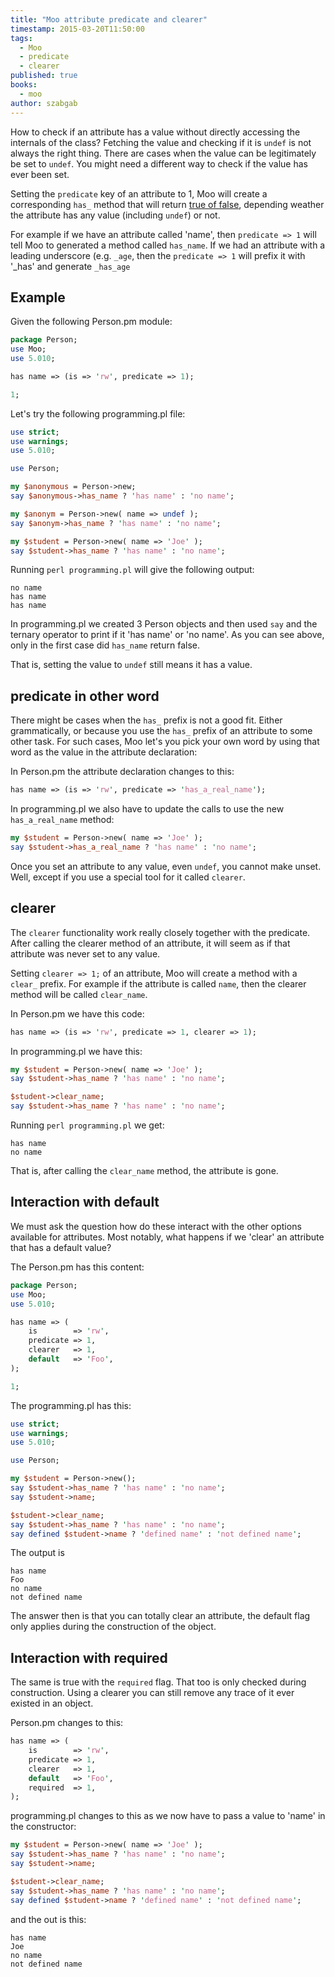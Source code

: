 ```yaml
---
title: "Moo attribute predicate and clearer"
timestamp: 2015-03-20T11:50:00
tags:
  - Moo
  - predicate
  - clearer
published: true
books:
  - moo
author: szabgab
---
```



How to check if an attribute has a value without directly accessing the internals of the class?
Fetching the value and checking if it is `undef` is not always the right thing. There
are cases when the value can be legitimately be set to `undef`.
You might need a different way to check if the value has ever been set.


Setting the `predicate` key of an attribute to 1, Moo will
create a corresponding `has_` method that will return
[true of false](/boolean-values-in-perl), depending weather the attribute has
any value (including `undef`) or not.

For example if we have an attribute called 'name', then `predicate => 1`
will tell Moo to generated a method called `has_name`. If we had an attribute
with a leading underscore (e.g. `_age`, then the `predicate => 1`
will prefix it with '_has' and generate `_has_age`

## Example

Given the following Person.pm module:

```perl
package Person;
use Moo;
use 5.010;

has name => (is => 'rw', predicate => 1);

1;
```

Let's try the following programming.pl file:

```perl
use strict;
use warnings;
use 5.010;

use Person;

my $anonymous = Person->new;
say $anonymous->has_name ? 'has name' : 'no name';

my $anonym = Person->new( name => undef );
say $anonym->has_name ? 'has name' : 'no name';

my $student = Person->new( name => 'Joe' );
say $student->has_name ? 'has name' : 'no name';
```

Running `perl programming.pl` will give the following output:

```
no name
has name
has name
```

In programming.pl we created 3 Person objects and then used 
`say` and the ternary operator to print if it 'has name'
or 'no name'. As you can see above, only in the first case
did `has_name` return false.

That is, setting the value to `undef` still means it has a value.

## predicate in other word

There might be cases when the `has_` prefix is not a good fit.
Either grammatically, or because you use the `has_` prefix of an attribute
to some other task. For such cases, Moo let's you pick your own word by using that
word as the value in the attribute declaration:

In Person.pm the attribute declaration changes to this:

```perl
has name => (is => 'rw', predicate => 'has_a_real_name');
```

In programming.pl we also have to update the calls to use the new `has_a_real_name` method:

```perl
my $student = Person->new( name => 'Joe' );
say $student->has_a_real_name ? 'has name' : 'no name';
```

Once you set an attribute to any value, even `undef`, you cannot make unset.
Well, except if you use a special tool for it called `clearer`.

## clearer

The `clearer` functionality work really closely together with the predicate.
After calling the clearer method of an attribute, it will seem as if that attribute
was never set to any value.

Setting `clearer => 1;` of an attribute, Moo will create a method with a
`clear_` prefix. For example if the attribute is called `name`, then
the clearer method will be called `clear_name`.

In Person.pm we have this code:

```perl
has name => (is => 'rw', predicate => 1, clearer => 1);
```

In programming.pl we have this:

```perl
my $student = Person->new( name => 'Joe' );
say $student->has_name ? 'has name' : 'no name';

$student->clear_name;
say $student->has_name ? 'has name' : 'no name';
```

Running `perl programming.pl` we get:

```
has name
no name
```

That is, after calling the `clear_name` method, the attribute is gone.

## Interaction with default

We must ask the question how do these interact with the other options available
for attributes. Most notably, what happens if we 'clear' an attribute that has
a default value?

The Person.pm has this content:

```perl
package Person;
use Moo;
use 5.010;

has name => (
    is        => 'rw',
    predicate => 1,
    clearer   => 1,
    default   => 'Foo',
);

1;
```

The programming.pl has this:

```perl
use strict;
use warnings;
use 5.010;

use Person;

my $student = Person->new();
say $student->has_name ? 'has name' : 'no name';
say $student->name;

$student->clear_name;
say $student->has_name ? 'has name' : 'no name';
say defined $student->name ? 'defined name' : 'not defined name';
```

The output is

```
has name
Foo
no name
not defined name
```

The answer then is that you can totally clear an attribute, the default flag
only applies during the construction of the object.

## Interaction with required

The same is true with the `required` flag. That too is only checked during construction.
Using a clearer you can still remove any trace of it ever existed in an object.

Person.pm changes to this:

```perl
has name => (
    is        => 'rw',
    predicate => 1,
    clearer   => 1,
    default   => 'Foo',
    required  => 1,
);
```

programming.pl changes to this as we now have to pass a value to 'name' in the constructor:

```perl
my $student = Person->new( name => 'Joe' );
say $student->has_name ? 'has name' : 'no name';
say $student->name;

$student->clear_name;
say $student->has_name ? 'has name' : 'no name';
say defined $student->name ? 'defined name' : 'not defined name';
```

and the out is this:

```
has name
Joe
no name
not defined name
``` 


